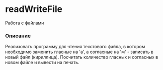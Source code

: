 # readWriteFile

Работа с файлами

### Описание

Реализовать программу для чтения текстового файла, в котором необходимо заменить гласные на 'a', а согласные на 'м' - записать в новый файл (кириллица). Посчитать количество гласных и согласных в новом файле и вывести на печать.


